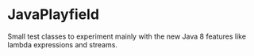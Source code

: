 # JavaPlayfield
Small test classes to experiment mainly with the new Java 8 features like lambda expressions and streams.
